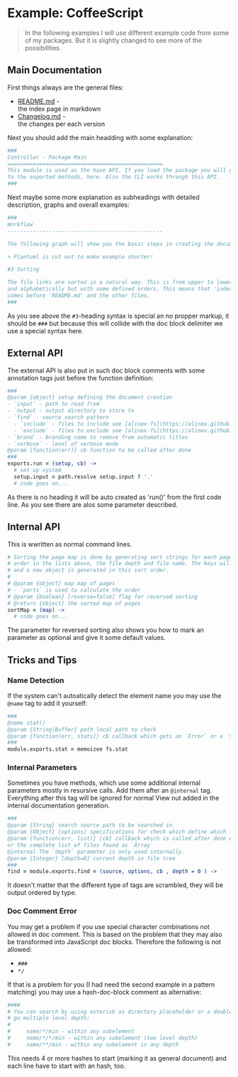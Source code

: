 Example: CoffeeScript
=================================================

> In the following examples I will use different example code from some of my
> packages. But it is slightly changed to see more of the possibilities.

Main Documentation
--------------------------------------------------

First things always are the general files:
- [README.md](https://raw.githubusercontent.com/alinex/node-codedoc/master/README.md) - \
  the index page in markdown
- [Changelog.md](https://raw.githubusercontent.com/alinex/node-codedoc/master/Changelog.md) - \
  the changes per each version

Next you should add the main headding with some explanation:

``` coffee
###
Controller - Package Main
=================================================
This module is used as the base API. If you load the package you will get a reference
to the exported methods, here. Also the CLI works through this API.
###
```

Next maybe some more explanation as subheadings with detailed description, graphs and
overall examples:

``` coffee
###
Workflow
-------------------------------------------------

The following graph will show you the basic steps in creating the documentation:

> Plantuml is cut out to make example shorter!

#3 Sorting

The file links are sorted in a natural way. This is from upper to lower directories
and alphabetically but with some defined orders. This means that 'index.*' always
comes before 'README.md' and the other files.
###
```

As you see above the `#3`-heading syntax is special an no propper markup, it should be
`###` but because this will collide with the doc block delimiter we use a special syntax
here.


External API
--------------------------------------------------
The external API is also put in such doc block comments with some annotation tags
just before the function definition:

``` coffee
###
@param {object} setup defining the document creation
- `input` - path to read from
- `òutput`- output directory to store to
- `find` - source search pattern
  - `include` - files to include see [alinex-fs](https://alinex.github.io/node-fs)
  - `exclude` - files to exclude see [alinex-fs](https://alinex.github.io/node-fs)
- `brand` - branding name to remove from automatic titles
- `verbose` - level of verbose mode
@param {function(err)} cb function to be called after done
###
exports.run = (setup, cb) ->
  # set up system
  setup.input = path.resolve setup.input ? '.'
  # code goes on...
```

As there is no heading it will be auto created as 'run()' from the first code line.
As you see there are alos some parameter described.


Internal API
--------------------------------------------------
This is wwritten as normal command lines.

``` coffee
# Sorting the page map is done by generating sort strings for each page from the
# order in the lists above, the file depth and file name. The keys will be sorted
# and a new object is generated in this sort order.
#
# @param {object} map map of pages
# - `parts` is used to calculate the order
# @param {boolean} [reverse=false] flag for reversed sorting
# @return {object} the sorted map of pages
sortMap = (map) ->
  # code goes on...
```

The parameter for reversed sorting also shows you how to mark an parameter as optional
and give it some default values.


Tricks and Tips
--------------------------------------------------

### Name Detection

If the system can't autoatically detect the element name you may use the `@name`
tag to add it yourself:

``` coffee
###
@name stat()
@param {String|Buffer} path local path to check
@param {function(err, stats)} cb callback which gets an `Error` or a `Stats` object.
###
module.exports.stat = memoizee fs.stat
```

### Internal Parameters

Sometimes you have methods, which use some additional internal parameters mostly
in resursive calls. Add them after an `@internal` tag. Everything after this
tag will be ignored for normal View nut added in the internal documentation generation.

``` coffee
###
@param {String} search source path to be searched in
@param {Object} [options] specifications for check which define which files to list
@param {function(err, list)} [cb] callback which is called after done with an `Èrror`
or the complete list of files found as `Àrray`
@internal The `depth` parameter is only used internally.
@param {Integer} [depth=0] current depth in file tree
###
find = module.exports.find = (source, options, cb , depth = 0 ) ->
```

It doesn't matter that the different type of tags are scrambled, they will be output
ordered by type.

### Doc Comment Error

You may get a problem if you use special character combinations not allowed in doc
comment. This is based on the problem that they may also be transformed into JavaScript
doc blocks. Therefore the following is not allowed:
- `###`
- `*/`

If that is a problem for you (I had need the second example in a pattern matching)
you may use a hash-doc-block comment as alternative:

``` coffee
####
# You can search by using asterisk as directory placeholder or a double asterisk to
# go multiple level depth:
#
#     name/*/min - within any subelement
#     name/*/*/min - within any subelement (two level depth)
#     name/**/min - within any subelement in any depth
```

This needs 4 or more hashes to start (marking it as general document) and each line
have to start with an hash, too.
